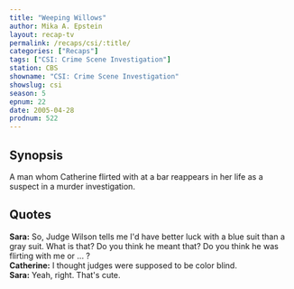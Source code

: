 ```yaml
---
title: "Weeping Willows"
author: Mika A. Epstein
layout: recap-tv
permalink: /recaps/csi/:title/
categories: ["Recaps"]
tags: ["CSI: Crime Scene Investigation"]
station: CBS
showname: "CSI: Crime Scene Investigation"
showslug: csi
season: 5  
epnum: 22 
date: 2005-04-28
prodnum: 522 
---
```


## Synopsis

A man whom Catherine flirted with at a bar reappears in her life as a suspect in a murder investigation.

## Quotes

**Sara:** So, Judge Wilson tells me I'd have better luck with a blue suit than a gray suit. What is that? Do you think he meant that? Do you think he was flirting with me or ... ?  
**Catherine:** I thought judges were supposed to be color blind.  
**Sara:** Yeah, right. That's cute.
